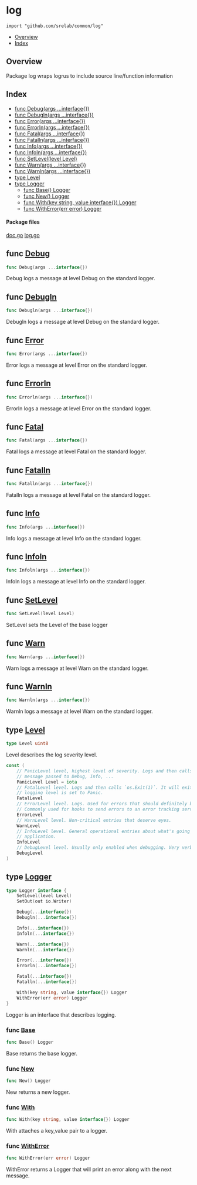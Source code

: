 # log
`import "github.com/srelab/common/log"`

* [Overview](#pkg-overview)
* [Index](#pkg-index)

## <a name="pkg-overview">Overview</a>
Package log wraps logrus to include source line/function information


## <a name="pkg-index">Index</a>
* [func Debug(args ...interface{})](#Debug)
* [func Debugln(args ...interface{})](#Debugln)
* [func Error(args ...interface{})](#Error)
* [func Errorln(args ...interface{})](#Errorln)
* [func Fatal(args ...interface{})](#Fatal)
* [func Fatalln(args ...interface{})](#Fatalln)
* [func Info(args ...interface{})](#Info)
* [func Infoln(args ...interface{})](#Infoln)
* [func SetLevel(level Level)](#SetLevel)
* [func Warn(args ...interface{})](#Warn)
* [func Warnln(args ...interface{})](#Warnln)
* [type Level](#Level)
* [type Logger](#Logger)
  * [func Base() Logger](#Base)
  * [func New() Logger](#New)
  * [func With(key string, value interface{}) Logger](#With)
  * [func WithError(err error) Logger](#WithError)


#### <a name="pkg-files">Package files</a>
[doc.go](/src/github.com/srelab/common/log/doc.go) [log.go](/src/github.com/srelab/common/log/log.go) 





## <a name="Debug">func</a> [Debug](/src/target/log.go?s=4370:4401#L164)
``` go
func Debug(args ...interface{})
```
Debug logs a message at level Debug on the standard logger.



## <a name="Debugln">func</a> [Debugln](/src/target/log.go?s=4509:4542#L169)
``` go
func Debugln(args ...interface{})
```
Debugln logs a message at level Debug on the standard logger.



## <a name="Error">func</a> [Error](/src/target/log.go?s=5194:5225#L194)
``` go
func Error(args ...interface{})
```
Error logs a message at level Error on the standard logger.



## <a name="Errorln">func</a> [Errorln](/src/target/log.go?s=5333:5366#L199)
``` go
func Errorln(args ...interface{})
```
Errorln logs a message at level Error on the standard logger.



## <a name="Fatal">func</a> [Fatal](/src/target/log.go?s=5474:5505#L204)
``` go
func Fatal(args ...interface{})
```
Fatal logs a message at level Fatal on the standard logger.



## <a name="Fatalln">func</a> [Fatalln](/src/target/log.go?s=5613:5646#L209)
``` go
func Fatalln(args ...interface{})
```
Fatalln logs a message at level Fatal on the standard logger.



## <a name="Info">func</a> [Info](/src/target/log.go?s=4648:4678#L174)
``` go
func Info(args ...interface{})
```
Info logs a message at level Info on the standard logger.



## <a name="Infoln">func</a> [Infoln](/src/target/log.go?s=4783:4815#L179)
``` go
func Infoln(args ...interface{})
```
Infoln logs a message at level Info on the standard logger.



## <a name="SetLevel">func</a> [SetLevel](/src/target/log.go?s=3912:3938#L149)
``` go
func SetLevel(level Level)
```
SetLevel sets the Level of the base logger



## <a name="Warn">func</a> [Warn](/src/target/log.go?s=4920:4950#L184)
``` go
func Warn(args ...interface{})
```
Warn logs a message at level Warn on the standard logger.



## <a name="Warnln">func</a> [Warnln](/src/target/log.go?s=5055:5087#L189)
``` go
func Warnln(args ...interface{})
```
Warnln logs a message at level Warn on the standard logger.




## <a name="Level">type</a> [Level](/src/target/log.go?s=134:150#L3)
``` go
type Level uint8
```
Level describes the log severity level.


``` go
const (
    // PanicLevel level, highest level of severity. Logs and then calls panic with the
    // message passed to Debug, Info, ...
    PanicLevel Level = iota
    // FatalLevel level. Logs and then calls `os.Exit(1)`. It will exit even if the
    // logging level is set to Panic.
    FatalLevel
    // ErrorLevel level. Logs. Used for errors that should definitely be noted.
    // Commonly used for hooks to send errors to an error tracking service.
    ErrorLevel
    // WarnLevel level. Non-critical entries that deserve eyes.
    WarnLevel
    // InfoLevel level. General operational entries about what's going on inside the
    // application.
    InfoLevel
    // DebugLevel level. Usually only enabled when debugging. Very verbose logging.
    DebugLevel
)
```









## <a name="Logger">type</a> [Logger](/src/target/log.go?s=926:1312#L25)
``` go
type Logger interface {
    SetLevel(level Level)
    SetOut(out io.Writer)

    Debug(...interface{})
    Debugln(...interface{})

    Info(...interface{})
    Infoln(...interface{})

    Warn(...interface{})
    Warnln(...interface{})

    Error(...interface{})
    Errorln(...interface{})

    Fatal(...interface{})
    Fatalln(...interface{})

    With(key string, value interface{}) Logger
    WithError(err error) Logger
}
```
Logger is an interface that describes logging.







### <a name="Base">func</a> [Base](/src/target/log.go?s=3823:3841#L144)
``` go
func Base() Logger
```
Base returns the base logger.


### <a name="New">func</a> [New](/src/target/log.go?s=3716:3733#L139)
``` go
func New() Logger
```
New returns a new logger.


### <a name="With">func</a> [With](/src/target/log.go?s=4037:4084#L154)
``` go
func With(key string, value interface{}) Logger
```
With attaches a key,value pair to a logger.


### <a name="WithError">func</a> [WithError](/src/target/log.go?s=4210:4242#L159)
``` go
func WithError(err error) Logger
```
WithError returns a Logger that will print an error along with the next message.



